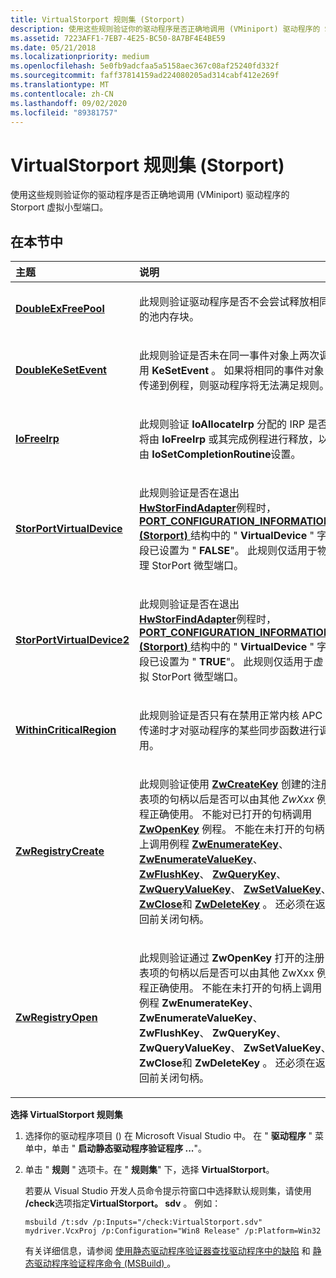 ```yaml
---
title: VirtualStorport 规则集 (Storport)
description: 使用这些规则验证你的驱动程序是否正确地调用 (VMiniport) 驱动程序的 Storport 虚拟小型端口。
ms.assetid: 7223AFF1-7EB7-4E25-BC50-8A7BF4E4BE59
ms.date: 05/21/2018
ms.localizationpriority: medium
ms.openlocfilehash: 5e0fb9adcfaa5a5158aec367c08af25240fd332f
ms.sourcegitcommit: faff37814159ad224080205ad314cabf412e269f
ms.translationtype: MT
ms.contentlocale: zh-CN
ms.lasthandoff: 09/02/2020
ms.locfileid: "89381757"
---
```

# <a name="virtualstorport-rule-set-storport"></a>VirtualStorport 规则集 (Storport)


使用这些规则验证你的驱动程序是否正确地调用 (VMiniport) 驱动程序的 Storport 虚拟小型端口。

## <a name="in-this-section"></a>在本节中


<table>
<colgroup>
<col width="50%" />
<col width="50%" />
</colgroup>
<thead>
<tr class="header">
<th align="left">主题</th>
<th align="left">说明</th>
</tr>
</thead>
<tbody>
<tr class="odd">
<td align="left"><p><a href="storport-doubleexfreepool.md" data-raw-source="[&lt;strong&gt;DoubleExFreePool&lt;/strong&gt;](storport-doubleexfreepool.md)"><strong>DoubleExFreePool</strong></a></p></td>
<td align="left"><p>此规则验证驱动程序是否不会尝试释放相同的池内存块。</p></td>
</tr>
<tr class="even">
<td align="left"><p><a href="storport-doublekesetevent.md" data-raw-source="[&lt;strong&gt;DoubleKeSetEvent&lt;/strong&gt;](storport-doublekesetevent.md)"><strong>DoubleKeSetEvent</strong></a></p></td>
<td align="left"><p>此规则验证是否未在同一事件对象上两次调用 <strong>KeSetEvent</strong> 。 如果将相同的事件对象传递到例程，则驱动程序将无法满足规则。</p></td>
</tr>
<tr class="odd">
<td align="left"><p><a href="storport-iofreeirp.md" data-raw-source="[&lt;strong&gt;IoFreeIrp&lt;/strong&gt;](storport-iofreeirp.md)"><strong>IoFreeIrp</strong></a></p></td>
<td align="left"><p>此规则验证 <strong>IoAllocateIrp</strong> 分配的 IRP 是否将由 <strong>IoFreeIrp</strong> 或其完成例程进行释放，以由 <strong>IoSetCompletionRoutine</strong>设置。</p></td>
</tr>
<tr class="even">
<td align="left"><p><a href="storport-storportvirtualdevice.md" data-raw-source="[&lt;strong&gt;StorPortVirtualDevice&lt;/strong&gt;](storport-storportvirtualdevice.md)"><strong>StorPortVirtualDevice</strong></a></p></td>
<td align="left"><p>此规则验证是否在退出<a href="https://docs.microsoft.com/windows-hardware/drivers/ddi/storport/nc-storport-hw_find_adapter" data-raw-source="[&lt;strong&gt;HwStorFindAdapter&lt;/strong&gt;](/windows-hardware/drivers/ddi/storport/nc-storport-hw_find_adapter)"><strong>HwStorFindAdapter</strong></a>例程时， <a href="https://docs.microsoft.com/previous-versions/windows/hardware/drivers/ff563901(v=vs.85)" data-raw-source="[&lt;strong&gt;PORT_CONFIGURATION_INFORMATION (Storport)&lt;/strong&gt;](/previous-versions/windows/hardware/drivers/ff563901(v=vs.85))"><strong>PORT_CONFIGURATION_INFORMATION (Storport) </strong></a>结构中的 " <strong>VirtualDevice</strong> " 字段已设置为 " <strong>FALSE</strong>"。 此规则仅适用于物理 StorPort 微型端口。</p></td>
</tr>
<tr class="odd">
<td align="left"><p><a href="storport-storportvirtualdevice2.md" data-raw-source="[&lt;strong&gt;StorPortVirtualDevice2&lt;/strong&gt;](storport-storportvirtualdevice2.md)"><strong>StorPortVirtualDevice2</strong></a></p></td>
<td align="left"><p>此规则验证是否在退出<a href="https://docs.microsoft.com/windows-hardware/drivers/ddi/storport/nc-storport-hw_find_adapter" data-raw-source="[&lt;strong&gt;HwStorFindAdapter&lt;/strong&gt;](/windows-hardware/drivers/ddi/storport/nc-storport-hw_find_adapter)"><strong>HwStorFindAdapter</strong></a>例程时， <a href="https://docs.microsoft.com/previous-versions/windows/hardware/drivers/ff563901(v=vs.85)" data-raw-source="[&lt;strong&gt;PORT_CONFIGURATION_INFORMATION (Storport)&lt;/strong&gt;](/previous-versions/windows/hardware/drivers/ff563901(v=vs.85))"><strong>PORT_CONFIGURATION_INFORMATION (Storport) </strong></a>结构中的 " <strong>VirtualDevice</strong> " 字段已设置为 " <strong>TRUE</strong>"。 此规则仅适用于虚拟 StorPort 微型端口。</p></td>
</tr>
<tr class="even">
<td align="left"><p><a href="storport-withincriticalregion.md" data-raw-source="[&lt;strong&gt;WithinCriticalRegion&lt;/strong&gt;](storport-withincriticalregion.md)"><strong>WithinCriticalRegion</strong></a></p></td>
<td align="left"><p>此规则验证是否只有在禁用正常内核 APC 传递时才对驱动程序的某些同步函数进行调用。</p></td>
</tr>
<tr class="odd">
<td align="left"><p><a href="storport-zwregistrycreate.md" data-raw-source="[&lt;strong&gt;ZwRegistryCreate&lt;/strong&gt;](storport-zwregistrycreate.md)"><strong>ZwRegistryCreate</strong></a></p></td>
<td align="left"><p>此规则验证使用 <a href="https://docs.microsoft.com/windows-hardware/drivers/ddi/wdm/nf-wdm-zwcreatekey" data-raw-source="[&lt;strong&gt;ZwCreateKey&lt;/strong&gt;](/windows-hardware/drivers/ddi/wdm/nf-wdm-zwcreatekey)"><strong>ZwCreateKey</strong></a> 创建的注册表项的句柄以后是否可以由其他 <em>ZwXxx</em> 例程正确使用。 不能对已打开的句柄调用 <a href="https://docs.microsoft.com/windows-hardware/drivers/ddi/wdm/nf-wdm-zwopenkey" data-raw-source="[&lt;strong&gt;ZwOpenKey&lt;/strong&gt;](/windows-hardware/drivers/ddi/wdm/nf-wdm-zwopenkey)"><strong>ZwOpenKey</strong></a> 例程。 不能在未打开的句柄上调用例程 <a href="https://docs.microsoft.com/windows-hardware/drivers/ddi/wdm/nf-wdm-zwenumeratekey" data-raw-source="[&lt;strong&gt;ZwEnumerateKey&lt;/strong&gt;](/windows-hardware/drivers/ddi/wdm/nf-wdm-zwenumeratekey)"><strong>ZwEnumerateKey</strong></a>、 <a href="https://docs.microsoft.com/windows-hardware/drivers/ddi/wdm/nf-wdm-zwenumeratevaluekey" data-raw-source="[&lt;strong&gt;ZwEnumerateValueKey&lt;/strong&gt;](/windows-hardware/drivers/ddi/wdm/nf-wdm-zwenumeratevaluekey)"><strong>ZwEnumerateValueKey</strong></a>、 <a href="https://docs.microsoft.com/windows-hardware/drivers/ddi/wdm/nf-wdm-zwflushkey" data-raw-source="[&lt;strong&gt;ZwFlushKey&lt;/strong&gt;](/windows-hardware/drivers/ddi/wdm/nf-wdm-zwflushkey)"><strong>ZwFlushKey</strong></a>、 <a href="https://docs.microsoft.com/windows-hardware/drivers/ddi/wdm/nf-wdm-zwquerykey" data-raw-source="[&lt;strong&gt;ZwQueryKey&lt;/strong&gt;](/windows-hardware/drivers/ddi/wdm/nf-wdm-zwquerykey)"><strong>ZwQueryKey</strong></a>、 <a href="https://docs.microsoft.com/windows-hardware/drivers/ddi/wdm/nf-wdm-zwqueryvaluekey" data-raw-source="[&lt;strong&gt;ZwQueryValueKey&lt;/strong&gt;](/windows-hardware/drivers/ddi/wdm/nf-wdm-zwqueryvaluekey)"><strong>ZwQueryValueKey</strong></a>、 <a href="https://docs.microsoft.com/windows-hardware/drivers/ddi/wdm/nf-wdm-zwsetvaluekey" data-raw-source="[&lt;strong&gt;ZwSetValueKey&lt;/strong&gt;](/windows-hardware/drivers/ddi/wdm/nf-wdm-zwsetvaluekey)"><strong>ZwSetValueKey</strong></a>、 <a href="https://docs.microsoft.com/windows-hardware/drivers/ddi/ntifs/nf-ntifs-ntclose" data-raw-source="[&lt;strong&gt;ZwClose&lt;/strong&gt;](/windows-hardware/drivers/ddi/ntifs/nf-ntifs-ntclose)"><strong>ZwClose</strong></a>和 <a href="https://docs.microsoft.com/windows-hardware/drivers/ddi/wdm/nf-wdm-zwdeletekey" data-raw-source="[&lt;strong&gt;ZwDeleteKey&lt;/strong&gt;](/windows-hardware/drivers/ddi/wdm/nf-wdm-zwdeletekey)"><strong>ZwDeleteKey</strong></a> 。 还必须在返回前关闭句柄。</p></td>
</tr>
<tr class="even">
<td align="left"><p><a href="storport-zwregistryopen.md" data-raw-source="[&lt;strong&gt;ZwRegistryOpen&lt;/strong&gt;](storport-zwregistryopen.md)"><strong>ZwRegistryOpen</strong></a></p></td>
<td align="left"><p>此规则验证通过 <strong>ZwOpenKey</strong> 打开的注册表项的句柄以后是否可以由其他 ZwXxx 例程正确使用。 不能在未打开的句柄上调用例程 <strong>ZwEnumerateKey</strong>、 <strong>ZwEnumerateValueKey</strong>、 <strong>ZwFlushKey</strong>、 <strong>ZwQueryKey</strong>、 <strong>ZwQueryValueKey</strong>、 <strong>ZwSetValueKey</strong>、 <strong>ZwClose</strong>和 <strong>ZwDeleteKey</strong> 。 还必须在返回前关闭句柄。</p></td>
</tr>
</tbody>
</table>

 

**选择 VirtualStorport 规则集**

1.  选择你的驱动程序项目 () 在 Microsoft Visual Studio 中。 在 " **驱动程序** " 菜单中，单击 " **启动静态驱动程序验证程序 ...**"。

2.  单击 " **规则** " 选项卡。在 " **规则集**" 下，选择 **VirtualStorport**。

    若要从 Visual Studio 开发人员命令提示符窗口中选择默认规则集，请使用 **/check**选项指定**VirtualStorport。 sdv** 。 例如：

    ```
    msbuild /t:sdv /p:Inputs="/check:VirtualStorport.sdv" mydriver.VcxProj /p:Configuration="Win8 Release" /p:Platform=Win32
    ```

    有关详细信息，请参阅 [使用静态驱动程序验证器查找驱动程序中的缺陷](./using-static-driver-verifier-to-find-defects-in-drivers.md) 和 [静态驱动程序验证程序命令 (MSBuild) ](./-static-driver-verifier-commands--msbuild-.md)。

 

